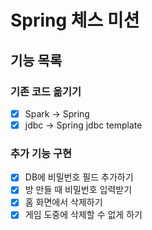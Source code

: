 # Spring 체스 미션

## 기능 목록

### 기존 코드 옮기기
- [x] Spark -> Spring
- [x] jdbc -> Spring jdbc template

### 추가 기능 구현
- [x] DB에 비밀번호 필드 추가하기
- [x] 방 만들 때 비밀번호 입력받기
- [x] 홈 화면에서 삭제하기
- [x] 게임 도중에 삭제할 수 없게 하기
